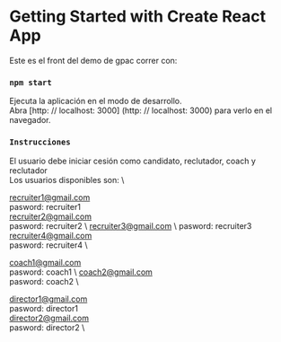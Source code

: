 # Getting Started with Create React App

Este es el front del demo de gpac correr con: 


### `npm start`

Ejecuta la aplicación en el modo de desarrollo. \
Abra [http: // localhost: 3000] (http: // localhost: 3000) para verlo en el navegador.

### `Instrucciones`


El usuario debe iniciar cesión como candidato, reclutador, coach y reclutador \
Los usuarios disponibles son: \

recruiter1@gmail.com \
pasword: recruiter1 \
recruiter2@gmail.com \
pasword: recruiter2 \ 
recruiter3@gmail.com \ 
pasword: recruiter3 \
recruiter4@gmail.com \
pasword: recruiter4 \


coach1@gmail.com \
pasword: coach1 \ 
coach2@gmail.com \
pasword: coach2 \


director1@gmail.com \
pasword: director1 \
director2@gmail.com \
pasword: director2 \